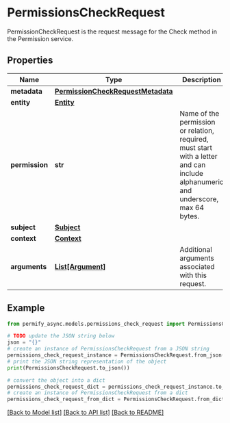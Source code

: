 # PermissionsCheckRequest

PermissionCheckRequest is the request message for the Check method in the Permission service.

## Properties

Name | Type | Description | Notes
------------ | ------------- | ------------- | -------------
**metadata** | [**PermissionCheckRequestMetadata**](PermissionCheckRequestMetadata.md) |  | [optional] 
**entity** | [**Entity**](Entity.md) |  | [optional] 
**permission** | **str** | Name of the permission or relation, required, must start with a letter and can include alphanumeric and underscore, max 64 bytes. | [optional] 
**subject** | [**Subject**](Subject.md) |  | [optional] 
**context** | [**Context**](Context.md) |  | [optional] 
**arguments** | [**List[Argument]**](Argument.md) | Additional arguments associated with this request. | [optional] 

## Example

```python
from permify_async.models.permissions_check_request import PermissionsCheckRequest

# TODO update the JSON string below
json = "{}"
# create an instance of PermissionsCheckRequest from a JSON string
permissions_check_request_instance = PermissionsCheckRequest.from_json(json)
# print the JSON string representation of the object
print(PermissionsCheckRequest.to_json())

# convert the object into a dict
permissions_check_request_dict = permissions_check_request_instance.to_dict()
# create an instance of PermissionsCheckRequest from a dict
permissions_check_request_from_dict = PermissionsCheckRequest.from_dict(permissions_check_request_dict)
```
[[Back to Model list]](../README.md#documentation-for-models) [[Back to API list]](../README.md#documentation-for-api-endpoints) [[Back to README]](../README.md)


